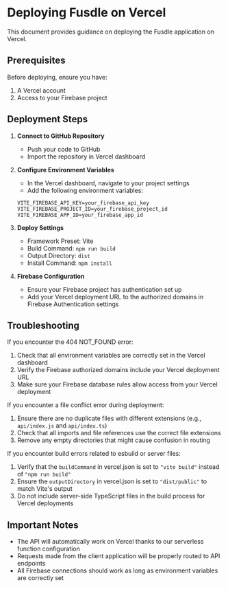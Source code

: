 # Deploying Fusdle on Vercel

This document provides guidance on deploying the Fusdle application on Vercel.

## Prerequisites

Before deploying, ensure you have:

1. A Vercel account
2. Access to your Firebase project

## Deployment Steps

1. **Connect to GitHub Repository**
   - Push your code to GitHub
   - Import the repository in Vercel dashboard

2. **Configure Environment Variables**
   - In the Vercel dashboard, navigate to your project settings
   - Add the following environment variables:

   ```
   VITE_FIREBASE_API_KEY=your_firebase_api_key
   VITE_FIREBASE_PROJECT_ID=your_firebase_project_id
   VITE_FIREBASE_APP_ID=your_firebase_app_id
   ```

3. **Deploy Settings**
   - Framework Preset: Vite
   - Build Command: `npm run build`
   - Output Directory: `dist`
   - Install Command: `npm install`

4. **Firebase Configuration**
   - Ensure your Firebase project has authentication set up
   - Add your Vercel deployment URL to the authorized domains in Firebase Authentication settings

## Troubleshooting

If you encounter the 404 NOT_FOUND error:

1. Check that all environment variables are correctly set in the Vercel dashboard
2. Verify the Firebase authorized domains include your Vercel deployment URL
3. Make sure your Firebase database rules allow access from your Vercel deployment

If you encounter a file conflict error during deployment:

1. Ensure there are no duplicate files with different extensions (e.g., `api/index.js` and `api/index.ts`)
2. Check that all imports and file references use the correct file extensions
3. Remove any empty directories that might cause confusion in routing

If you encounter build errors related to esbuild or server files:

1. Verify that the `buildCommand` in vercel.json is set to `"vite build"` instead of `"npm run build"`
2. Ensure the `outputDirectory` in vercel.json is set to `"dist/public"` to match Vite's output
3. Do not include server-side TypeScript files in the build process for Vercel deployments

## Important Notes

- The API will automatically work on Vercel thanks to our serverless function configuration
- Requests made from the client application will be properly routed to API endpoints
- All Firebase connections should work as long as environment variables are correctly set